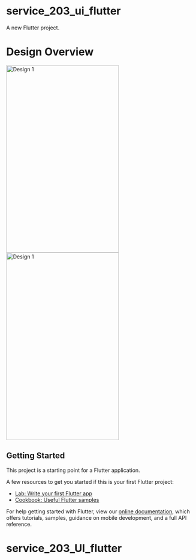 # service_203_ui_flutter

A new Flutter project.

# Design Overview

<img src="" alt="Design 1" style="max-width: 100%;" width="300px" height="500px">
<img src="" alt="Design 1" style="max-width: 100%;" width="300px" height="500px">



## Getting Started

This project is a starting point for a Flutter application.

A few resources to get you started if this is your first Flutter project:

- [Lab: Write your first Flutter app](https://flutter.dev/docs/get-started/codelab)
- [Cookbook: Useful Flutter samples](https://flutter.dev/docs/cookbook)

For help getting started with Flutter, view our
[online documentation](https://flutter.dev/docs), which offers tutorials,
samples, guidance on mobile development, and a full API reference.
# service_203_UI_flutter

